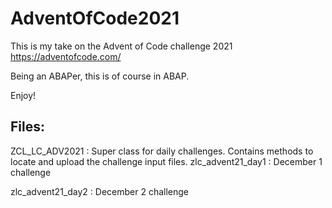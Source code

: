 # AdventOfCode2021
This is my take on the Advent of Code challenge 2021 https://adventofcode.com/

Being an ABAPer, this is of course in ABAP.

Enjoy!

Files:
---------------------
ZCL_LC_ADV2021 : Super class for daily challenges. Contains methods to locate and upload the challenge input files.
zlc_advent21_day1 : December 1 challenge

zlc_advent21_day2 : December 2 challenge

